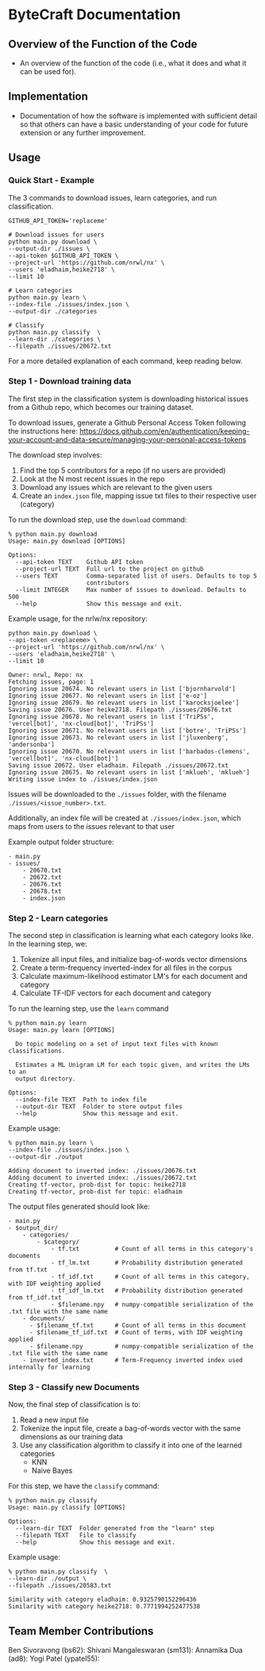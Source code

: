 # ByteCraft Documentation

## Overview of the Function of the Code
- An overview of the function of the code (i.e., what it does and what it can be used for).

## Implementation
- Documentation of how the software is implemented with sufficient detail so that others can have a basic understanding of your code for future extension or any further improvement. 

## Usage

### Quick Start - Example
The 3 commands to download issues, learn categories, and run classification.
```
GITHUB_API_TOKEN='replaceme'

# Download issues for users
python main.py download \
--output-dir ./issues \
--api-token $GITHUB_API_TOKEN \
--project-url 'https://github.com/nrwl/nx' \
--users 'eladhaim,heike2718' \
--limit 10

# Learn categories
python main.py learn \
--index-file ./issues/index.json \
--output-dir ./categories

# Classify
python main.py classify  \
--learn-dir ./categories \
--filepath ./issues/20672.txt

```
For a more detailed explanation of each command, keep reading below.

### Step 1 - Download training data
The first step in the classification system is downloading historical issues from a Github repo, which becomes our training dataset. 

To download issues, generate a Github Personal Access Token following the instructions here: https://docs.github.com/en/authentication/keeping-your-account-and-data-secure/managing-your-personal-access-tokens

The download step involves:
1. Find the top 5 contributors for a repo (if no users  are provided)
2. Look at the N most recent issues in the repo
3. Download any issues which are relevant to the given users
4. Create an `index.json` file, mapping issue txt files to their respective user (category)

To run the download step, use the `download` command:
```
% python main.py download
Usage: main.py download [OPTIONS]

Options:
  --api-token TEXT    Github API token
  --project-url TEXT  Full url to the project on github
  --users TEXT        Comma-separated list of users. Defaults to top 5
                      contributors
  --limit INTEGER     Max number of issues to download. Defaults to 500
  --help              Show this message and exit.
```

Example usage, for the nrlw/nx repository:
```
python main.py download \
--api-token <replaceme> \
--project-url 'https://github.com/nrwl/nx' \
--users 'eladhaim,heike2718' \
--limit 10

Owner: nrwl, Repo: nx
Fetching issues, page: 1
Ignoring issue 20674. No relevant users in list ['bjornharvold']
Ignoring issue 20677. No relevant users in list ['e-oz']
Ignoring issue 20679. No relevant users in list ['karocksjoelee']
Saving issue 20676. User heike2718. Filepath ./issues/20676.txt
Ignoring issue 20678. No relevant users in list ['TriPSs', 'vercel[bot]', 'nx-cloud[bot]', 'TriPSs']
Ignoring issue 20671. No relevant users in list ['botre', 'TriPSs']
Ignoring issue 20673. No relevant users in list ['jluxenberg', 'andersonba']
Ignoring issue 20670. No relevant users in list ['barbados-clemens', 'vercel[bot]', 'nx-cloud[bot]']
Saving issue 20672. User eladhaim. Filepath ./issues/20672.txt
Ignoring issue 20675. No relevant users in list ['mklueh', 'mklueh']
Writing issue index to ./issues/index.json
```

Issues will be downloaded to the `./issues` folder, with the filename `./issues/<issue_number>.txt`.

Additionally, an index file will be created at `./issues/index.json`, which maps from users to the issues relevant to that user

Example output folder structure:
```
- main.py
- issues/
    - 20670.txt
    - 20672.txt
    - 20676.txt
    - 20678.txt
    - index.json
```

### Step 2 - Learn categories
The second step in classification is learning what each category looks like.  In the learning step, we:
1. Tokenize all input files, and initialize bag-of-words vector dimensions
2. Create a term-frequency inverted-index for all files in the corpus
3. Calculate maximum-likelihood estimator LM's for each document and category
3. Calculate TF-IDF vectors for each document and category

To run the learning step, use the `learn` command
```
% python main.py learn
Usage: main.py learn [OPTIONS]

  Do topic modeling on a set of input text files with known classifications.

  Estimates a ML Unigram LM for each topic given, and writes the LMs to an
  output directory.

Options:
  --index-file TEXT  Path to index file
  --output-dir TEXT  Folder to store output files
  --help             Show this message and exit.
```

Example usage:
```
% python main.py learn \
--index-file ./issues/index.json \
--output-dir ./output

Adding document to inverted index: ./issues/20676.txt
Adding document to inverted index: ./issues/20672.txt
Creating tf-vector, prob-dist for topic: heike2718
Creating tf-vector, prob-dist for topic: eladhaim
```

The output files generated should look like:
```
- main.py
- $output_dir/
    - categories/
        - $category/
            - tf.txt          # Count of all terms in this category's documents
            - tf_lm.txt       # Probability distribution generated from tf.txt
            - tf_idf.txt      # Count of all terms in this category, with IDF weighting applied
            - tf_idf_lm.txt   # Probability distribution generated from tf_idf.txt
            - $filename.npy   # numpy-compatible serialization of the .txt file with the same name
    - documents/
      - $filename_tf.txt      # Count of all terms in this document
      - $filename_tf_idf.txt  # Count of terms, with IDF weighting applied
      - $filename.npy         # numpy-compatible serialization of the .txt file with the same name
    - inverted_index.txt      # Term-Frequency inverted index used internally for learning
```

### Step 3 - Classify new Documents

Now, the final step of classification is to:
1. Read a new input file
2. Tokenize the input file, create a bag-of-words vector with the same dimensions as our training data
3. Use any classification algorithm to classify it into one of the learned categories
    - KNN
    - Naive Bayes
  
For this step, we have the `classify` command:
```
% python main.py classify
Usage: main.py classify [OPTIONS]

Options:
  --learn-dir TEXT  Folder generated from the "learn" step
  --filepath TEXT   File to classify
  --help            Show this message and exit.
```

Example usage:
```
% python main.py classify  \
--learn-dir ./output \
--filepath ./issues/20583.txt

Similarity with category eladhaim: 0.9325790152296436
Similarity with category heike2718: 0.7771994252477538
```

## Team Member Contributions
Ben Sivoravong (bs62): 
Shivani Mangaleswaran (sm131):
Annamika Dua (ad8):
Yogi Patel (ypatel55): 